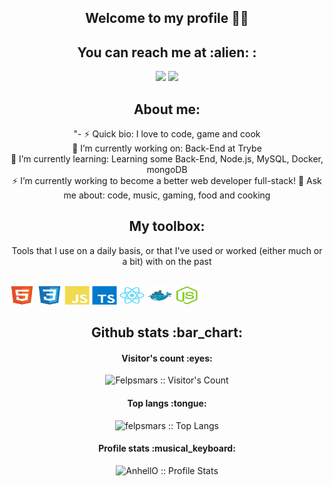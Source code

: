 <h2 align="center">Welcome to my profile 👋👋</h2>
<h2 align="center">You can reach me at :alien: :</h2>

<div align="center"> 
  <a href = "mfelipeluiz99@gmail.com"><img src="https://img.shields.io/badge/-Gmail-%23333?style=for-the-badge&logo=gmail&logoColor=white" target="_blank"></a>
  <a href="https://www.linkedin.com/in/felipe-luiz-martins/" target="_blank"><img src="https://img.shields.io/badge/-LinkedIn-%230077B5?style=for-the-badge&logo=linkedin&logoColor=white" target="_blank"></a> 
 
 
</div>

<h2 align="center">About me:</h2>
<p align="center">"- ⚡ Quick bio:      I love to code, game and cook<br>
		🔭 I’m currently working on:      Back-End at Trybe<br>
		🌱 I’m currently learning:        Learning some Back-End, Node.js, MySQL, Docker, mongoDB<br>
    		⚡ I’m currently working to become a better web developer full-stack!
		💬 Ask me about:                  code, music, gaming, food and cooking<br>
</p>

<h2 align="center">My toolbox:</h2>
<p align="center">Tools that I use on a daily basis, or that I've used or worked (either much or a bit) with on the past</p>
<div style="display: inline_block"><br>
  <img allign="center" alt="html-icon" height="30" width="40" src="https://raw.githubusercontent.com/devicons/devicon/master/icons/html5/html5-original.svg">
  <img allign="center" alt="css-icon" height="30" width="40" src="https://raw.githubusercontent.com/devicons/devicon/master/icons/css3/css3-original.svg">
  <img allign="center" alt="js-icon" height="30" width="40" src="https://raw.githubusercontent.com/devicons/devicon/master/icons/javascript/javascript-plain.svg">
  <img allign="center" alt="typescript-icon" height="30" width="40" src="https://raw.githubusercontent.com/devicons/devicon/master/icons/typescript/typescript-original.svg">
  <img allign="center" alt="react-icon" height="30" width="40" src="https://raw.githubusercontent.com/devicons/devicon/master/icons/react/react-original.svg">
  <img allign="center" alt="docker-icon" height="30" width="40" src="https://raw.githubusercontent.com/devicons/devicon/master/icons/docker/docker-original.svg">
  <img allign="center" alt="docker-icon" height="30" width="40" src="https://raw.githubusercontent.com/devicons/devicon/master/icons/nodejs/nodejs-original.svg">
</div>

<h2 align="center">Github stats :bar_chart:</h2>

<h4 align="center">Visitor's count :eyes:</h4>

<p align="center"><img src="https://profile-counter.glitch.me/{felpsmars}/count.svg" alt="Felpsmars :: Visitor's Count" /></p>

<h4 align="center">Top langs :tongue:</h4>

<p align="center"><img src="https://github-readme-stats.vercel.app/api/top-langs/?username=felpsmars&langs_count=10&theme=chartreuse-dark&layout=compact" alt="felpsmars :: Top Langs" /></p>

<h4 align="center">Profile stats :musical_keyboard:</h4>

<p align="center"><img src="https://github-readme-stats.vercel.app/api?username=felpsmars&show_icons=true&theme=chartreuse-dark" alt="AnhellO :: Profile Stats" /></p>

